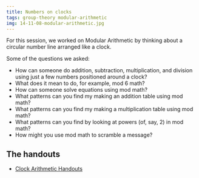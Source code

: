 ```yaml
---
title: Numbers on clocks
tags: group-theory modular-arithmetic
img: 14-11-08-modular-arithmetic.jpg
---
```


For this session, we worked on Modular Arithmetic by thinking about a circular number line arranged like a clock.<!--more-->
  
Some of the questions we asked:
<ul>
<li>How can someone do addition, subtraction, multiplication, and division using just a few numbers positioned around a clock?</li>
<li>What does it mean to do, for example, mod 6 math?</li>
<li>How can someone solve equations using mod math?</li>
<li>What patterns can you find my making an addition table using mod math?</li>
<li>What patterns can you find my making a multiplication table using mod math?</li>
<li>What patterns can you find by looking at powers (of, say, 2) in mod math?</li>
<li>How might you use mod math to scramble a message?</li>
</ul>

## The handouts

* <a href="https://math.boisestate.edu/circle/wp-content/uploads/sites/10/2014/11/Clock-Arithmetic-Handouts.pdf">Clock Arithmetic Handouts</a>
